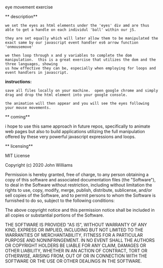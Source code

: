 
eye movement exercise 
  
 ** description**
    
    we set the eyes as html elements under the 'eyes' div amd are thus able to get a handle on each individul 'ball' within our jS. 
    
    they are set equally which will later allow them to be manipulated the exact same by our javascript event handler es6 arrow function 'onmousemove'
    
    we then loop through x and y variables to complete the dom manipulation.  this is a great exercise that utilizes the dom and the three languages, showing
    us how effective they can be, especially when employing for loops and event handlers in javascript.
    
 **instructions:**
    
    save all files locally on your machine.  open google chrome and simply drag and drop the html element into your google console.  
    
    the animation will then appear and you will see the eyes following your mouse movements. 
    
** coming**

  i hope to use this same approach in future repos, specifically to animate web pages but also to build applications utilizing the full manipulation offered   by these very powerful javascript expressions and loops. 
  
  
**  licensing**

MIT License

Copyright (c) 2020 John Williams

Permission is hereby granted, free of charge, to any person obtaining a copy
of this software and associated documentation files (the "Software"), to deal
in the Software without restriction, including without limitation the rights
to use, copy, modify, merge, publish, distribute, sublicense, and/or sell
copies of the Software, and to permit persons to whom the Software is
furnished to do so, subject to the following conditions:

The above copyright notice and this permission notice shall be included in all
copies or substantial portions of the Software.

THE SOFTWARE IS PROVIDED "AS IS", WITHOUT WARRANTY OF ANY KIND, EXPRESS OR
IMPLIED, INCLUDING BUT NOT LIMITED TO THE WARRANTIES OF MERCHANTABILITY,
FITNESS FOR A PARTICULAR PURPOSE AND NONINFRINGEMENT. IN NO EVENT SHALL THE
AUTHORS OR COPYRIGHT HOLDERS BE LIABLE FOR ANY CLAIM, DAMAGES OR OTHER
LIABILITY, WHETHER IN AN ACTION OF CONTRACT, TORT OR OTHERWISE, ARISING FROM,
OUT OF OR IN CONNECTION WITH THE SOFTWARE OR THE USE OR OTHER DEALINGS IN THE
SOFTWARE.



  


